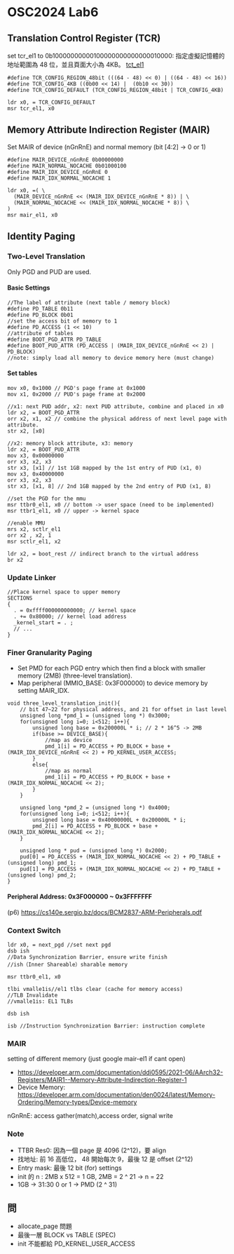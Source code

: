 # OSC2024 Lab6
## Translation Control Register (TCR)
set tcr_el1 to 0b10000000000100000000000000010000: 指定虛擬記憶體的地址範圍為 48 位，並且頁面大小為 4KB。
[tct_el1](https://developer.arm.com/documentation/ddi0595/2021-06/AArch64-Registers/TCR-EL1--Translation-Control-Register--EL1-?lang=en#fieldset_0-5_0)
```
#define TCR_CONFIG_REGION_48bit (((64 - 48) << 0) | ((64 - 48) << 16))
#define TCR_CONFIG_4KB ((0b00 << 14) |  (0b10 << 30))
#define TCR_CONFIG_DEFAULT (TCR_CONFIG_REGION_48bit | TCR_CONFIG_4KB)

ldr x0, = TCR_CONFIG_DEFAULT
msr tcr_el1, x0
```

## Memory Attribute Indirection Register (MAIR)
Set MAIR of device (nGnRnE) and normal memory (bit [4:2] -> 0 or 1)
```
#define MAIR_DEVICE_nGnRnE 0b00000000
#define MAIR_NORMAL_NOCACHE 0b01000100
#define MAIR_IDX_DEVICE_nGnRnE 0
#define MAIR_IDX_NORMAL_NOCACHE 1

ldr x0, =( \
  (MAIR_DEVICE_nGnRnE << (MAIR_IDX_DEVICE_nGnRnE * 8)) | \
  (MAIR_NORMAL_NOCACHE << (MAIR_IDX_NORMAL_NOCACHE * 8)) \
)
msr mair_el1, x0
```

## Identity Paging
### Two-Level Translation
Only PGD and PUD are used.
#### Basic Settings
```
//The label of attribute (next table / memory block)
#define PD_TABLE 0b11
#define PD_BLOCK 0b01
//set the access bit of memory to 1
#define PD_ACCESS (1 << 10)
//attribute of tables
#define BOOT_PGD_ATTR PD_TABLE
#define BOOT_PUD_ATTR (PD_ACCESS | (MAIR_IDX_DEVICE_nGnRnE << 2) | PD_BLOCK)
//note: simply load all memory to device memory here (must change)
```
#### Set tables
```
mov x0, 0x1000 // PGD's page frame at 0x1000
mov x1, 0x2000 // PUD's page frame at 0x2000

//x1: next PUD addr, x2: next PUD attribute, combine and placed in x0
ldr x2, = BOOT_PGD_ATTR
orr x2, x1, x2 // combine the physical address of next level page with attribute.
str x2, [x0]

//x2: memory block attribute, x3: memory
ldr x2, = BOOT_PUD_ATTR
mov x3, 0x00000000
orr x3, x2, x3
str x3, [x1] // 1st 1GB mapped by the 1st entry of PUD (x1, 0)
mov x3, 0x40000000
orr x3, x2, x3
str x3, [x1, 8] // 2nd 1GB mapped by the 2nd entry of PUD (x1, 8)

//set the PGD for the mmu
msr ttbr0_el1, x0 // bottom -> user space (need to be implemented)
msr ttbr1_el1, x0 // upper -> kernel space

//enable MMU
mrs x2, sctlr_el1
orr x2 , x2, 1
msr sctlr_el1, x2

ldr x2, = boot_rest // indirect branch to the virtual address
br x2
```

### Update Linker
```
//Place kernel space to upper memory
SECTIONS
{
  . = 0xffff000000000000; // kernel space
  . += 0x80000; // kernel load address
  _kernel_start = . ;
  // ...
}
```

### Finer Granularity Paging
* Set PMD for each PGD entry which then find a block with smaller memory (2MB) (three-level translation).
* Map peripheral (MMIO_BASE: 0x3F000000) to device memory by setting MAIR_IDX.
```
void three_level_translation_init(){
    // bit 47~22 for physical address, and 21 for offset in last level
    unsigned long *pmd_1 = (unsigned long *) 0x3000;
    for(unsigned long i=0; i<512; i++){
        unsigned long base = 0x200000L * i; // 2 * 16^5 -> 2MB
        if(base >= DEVICE_BASE){ 
            //map as device
            pmd_1[i] = PD_ACCESS + PD_BLOCK + base + (MAIR_IDX_DEVICE_nGnRnE << 2) + PD_KERNEL_USER_ACCESS;
        }
        else{
            //map as normal
            pmd_1[i] = PD_ACCESS + PD_BLOCK + base + (MAIR_IDX_NORMAL_NOCACHE << 2);
        }
    }

    unsigned long *pmd_2 = (unsigned long *) 0x4000;
    for(unsigned long i=0; i<512; i++){
        unsigned long base = 0x40000000L + 0x200000L * i;
        pmd_2[i] = PD_ACCESS + PD_BLOCK + base + (MAIR_IDX_NORMAL_NOCACHE << 2);
    }

    unsigned long * pud = (unsigned long *) 0x2000;
    pud[0] = PD_ACCESS + (MAIR_IDX_NORMAL_NOCACHE << 2) + PD_TABLE + (unsigned long) pmd_1;
    pud[1] = PD_ACCESS + (MAIR_IDX_NORMAL_NOCACHE << 2) + PD_TABLE + (unsigned long) pmd_2;
}
```
#### Peripheral Address: 0x3F000000 ~ 0x3FFFFFFF
(p6) https://cs140e.sergio.bz/docs/BCM2837-ARM-Peripherals.pdf

### Context Switch
```
ldr x0, = next_pgd //set next pgd
dsb ish
//Data Synchronization Barrier, ensure write finish
//ish（Inner Shareable）sharable memory

msr ttbr0_el1, x0

tlbi vmalle1is//el1 tlbs clear (cache for memory access)
//TLB Invalidate
//vmalle1is: EL1 TLBs

dsb ish

isb //Instruction Synchronization Barrier: instruction complete

```

### MAIR 
setting of different memory (just google mair-el1  if cant open)

* https://developer.arm.com/documentation/ddi0595/2021-06/AArch32-Registers/MAIR1--Memory-Attribute-Indirection-Register-1
* Device Memory: https://developer.arm.com/documentation/den0024/latest/Memory-Ordering/Memory-types/Device-memory

nGnRnE: access gather(match),access order, signal write

### Note
* TTBR Res0: 因為一個 page 是 4096 (2^12)，要 align
* 找地址: 前 16 高低位， 48 開始每次 9，最後 12 是 offset (2^12)
* Entry mask: 最後 12 bit (for) settings
* init 的 n : 2MB x 512 = 1 GB, 2MB = 2 ^ 21 -> n = 22
* 1GB -> 31:30 0 or 1 -> PMD (2 ^ 31)


## 問 
* allocate_page 問題
* 最後一層 BLOCK vs TABLE (SPEC)
* init 不能都給 PD_KERNEL_USER_ACCESS